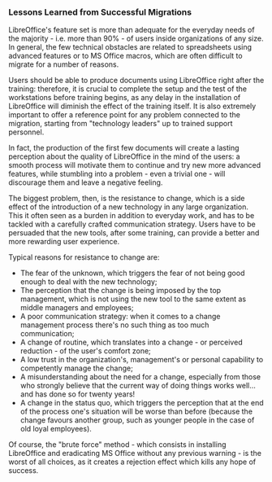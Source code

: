 ### Lessons Learned from Successful Migrations

LibreOffice's feature set is more than adequate for the everyday needs of the majority - i.e. more than 90% - of users inside organizations of any size. In general, the few technical obstacles are related to spreadsheets using advanced features or to MS Office macros, which are often difficult to migrate for a number of reasons.

Users should be able to produce documents using LibreOffice right after the training: therefore, it is crucial to complete the setup and the test of the workstations before training begins, as any delay in the installation of LibreOffice will diminish the effect of the training itself. It is also extremely important to offer a reference point for any problem connected to the migration, starting from "technology leaders" up to trained support personnel.

In fact, the production of the first few documents will create a lasting perception about the quality of LibreOffice in the mind of the users: a smooth process will motivate them to continue and try new more advanced features, while stumbling into a problem - even a trivial one - will discourage them and leave a negative feeling.

The biggest problem, then, is the resistance to change, which is a side effect of the introduction of a new technology in any large organization. This it often seen as a burden in addition to everyday work, and has to be tackled with a carefully crafted communication strategy. Users have to be persuaded that the new tools, after some training, can provide a better and more rewarding user experience.

Typical reasons for resistance to change are:

* The fear of the unknown, which triggers the fear of not being good enough to deal with the new technology;
* The perception that the change is being imposed by the top management, which is not using the new tool to the same extent as middle managers and employees;
* A poor communication strategy: when it comes to a change management process there's no such thing as too much communication;
* A change of routine, which translates into a change - or perceived reduction - of the user's comfort zone;
* A low trust in the organization's, management's or personal capability to competently manage the change;
* A misunderstanding about the need for a change, especially from those who strongly believe that the current way of doing things works well... and has done so for twenty years!
* A change in the status quo, which triggers the perception that at the end of the process one's situation will be worse than before \(because the change favours another group, such as younger people in the case of old loyal employees\).

Of course, the "brute force" method - which consists in installing LibreOffice and eradicating MS Office without any previous warning - is the worst of all choices, as it creates a rejection effect which kills any hope of success.

